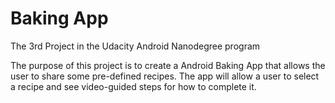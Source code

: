 # Baking App

The 3rd Project in the Udacity Android Nanodegree program

The purpose of this project is to create a Android Baking App that allows the user to share some pre-defined recipes. The app will allow a user to select a recipe and see video-guided steps for how to complete it.
